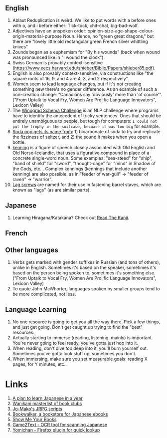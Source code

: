## English

1. Ablaut Reduplication is weird. We like to put words with a before ones with o, and i before either: Tick-tock, chit-chat, big-bad-wolf.
1. Adjectives have an unspoken order: opinion-size-age-shape-colour-origin-material-purpose Noun. Hence, no "green great dragons," but there are "lovely little old rectangular green French silver whittling knives"
1. Zounds began as a euphemism for "By his wounds" (back when wound was pronounced like in "I wound the clock").
1. Swiss German is provably context-sensitive (https://www.eecs.harvard.edu/shieber/Biblio/Papers/shieber85.pdf).
1. English is also provably context-sensitive, via constructions like "the square roots of 16, 9, and 4 are 4, 3, and 2 respectively".
1. Women seem to lead language changes, but if it's not creating something new there's no gender difference. As an example of such a non-creation change: "Canadians say 'obviously' more than 'of course'". ("From Uptalk to Vocal Fry, Women Are Prolific Language Innovators", Lexicon Valley)
1. The [Winograd Schema Challenge](https://en.wikipedia.org/wiki/Winograd_Schema_Challenge) is an NLP challenge where programs have to identify the antecedent of tricky sentences. Ones that should be entirely unambiguous to people, but tough for computers: `I could not put the trophy in the suitcase, becuase it was too big` for example.
1. [Soda pop gets its name from](https://kitchensavvy.com/how-soda-pop-got-its-name): 1) bicarbonate of soda to try and replicate the fizziness of seltzer, and 2) the sound it makes when you open a bottle. 
1. [kenning](https://en.wikipedia.org/wiki/Kenning) is a figure of speech closely associated with Old English and Old Norse-Icelandic, that uses a figurative compound in place of a concrete single-word noun. Some examples: "sea-steed" for "ship", "band of shield" for "sword", "thought-cage" for "mind" in Shadow of the Gods, etc... Complex kennings (kennings that include another kenning) are also possible, as in "feeder of war-gull" -> "feeder of raven" -> "warrior".
1. [Lag screws](https://en.wikipedia.org/wiki/Screw#Lag_screw) are named for their use in fastening barrel staves, which are known as "lags" (as are similar parts).

## Japanese
1. Learning Hiragana/Katakana? Check out [Read The Kanji](https://www.readthekanji.com/user/study).

## French

## Other languages
1. Verbs gets marked with gender suffixes in Russian (and tons of others), unlike in English. Sometimes it's based on the speaker, sometimes it's based on the person being spoken to, sometimes it's something else. ("From Uptalk to Vocal Fry, Women Are Prolific Language Innovators", Lexicon Valley)
1. To quote John McWhorter, languages spoken by smaller groups tend to be more complicated, not less.

## Language Learning
1. No one resource is going to get you all the way there. Pick a few things, and just get going. Don't get caught up trying to find the "best" resources.
1. Actually starting to immerse (reading, listening, mainly) is important. You're never going to feel ready, you've gotta just hop into it.
1. When reading, don't dive *too* deep into it, you'll burn yourself out. Sometimes you've gotta look stuff up, sometimes you don't.
1. When immersing, make sure you set measurable goals: reading X pages, for Y minutes, etc..

# Links
1. [A plan to learn Japanese in a year](https://www.reddit.com/r/languagelearning/comments/6q4h6a/a_year_to_learn_japanese/dkuskc2/)
1. [Wanikani masterlist of book clubs](https://community.wanikani.com/t/master-list-of-book-clubs/35283)
1. [Jo-Mako's JRPG scripts](https://jo-mako-anki.github.io/webpages/resources/jrpg/jrpg_index.html)
1. [Bookwalker, a bookstore for Japanese ebooks](https://global.bookwalker.jp/ex/feature/about-us/#pl_whyuse)
1. [Show Me Your Books](https://community.wanikani.com/t/show-me-your-books/48826/8)
1. [Game2Text - OCR tool for scanning Japanese](https://game2text.com/)
1. [Yomichan - Firefox plugin for quick lookup](https://addons.mozilla.org/en-US/firefox/addon/yomichan/)
